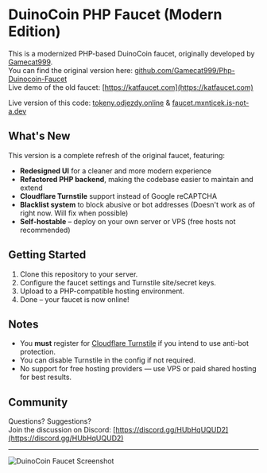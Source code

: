 # DuinoCoin PHP Faucet (Modern Edition)

This is a modernized PHP-based DuinoCoin faucet, originally developed by [Gamecat999](https://github.com/Gamecat999/Php-Duinocoin-Faucet).  
You can find the original version here: [github.com/Gamecat999/Php-Duinocoin-Faucet](https://github.com/Gamecat999/Php-Duinocoin-Faucet)  
Live demo of the old faucet: [https://katfaucet.com](https://katfaucet.com)

Live version of this code: [tokeny.odjezdy.online](https://tokeny.odjezdy.online) & [faucet.mxnticek.is-not-a.dev](https://faucet.mxnticek.is-not-a.dev)

## What's New

This version is a complete refresh of the original faucet, featuring:

- **Redesigned UI** for a cleaner and more modern experience
- **Refactored PHP backend**, making the codebase easier to maintain and extend
- **Cloudflare Turnstile** support instead of Google reCAPTCHA
- **Blacklist system** to block abusive or bot addresses (Doesn't work as of right now. Will fix when possible)
- **Self-hostable** – deploy on your own server or VPS (free hosts not recommended)

## Getting Started

1. Clone this repository to your server.
2. Configure the faucet settings and Turnstile site/secret keys.
3. Upload to a PHP-compatible hosting environment.
4. Done – your faucet is now online!

## Notes

- You **must** register for [Cloudflare Turnstile](https://www.cloudflare.com/products/turnstile/) if you intend to use anti-bot protection.
- You can disable Turnstile in the config if not required.
- No support for free hosting providers — use VPS or paid shared hosting for best results.

## Community

Questions? Suggestions?  
Join the discussion on Discord: [https://discord.gg/HUbHqUQUD2](https://discord.gg/HUbHqUQUD2)

---

![DuinoCoin Faucet Screenshot](https://github.com/user-attachments/assets/4d6c4a3b-0a69-4509-82ee-a58d85c03859)